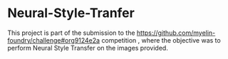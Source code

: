 # Neural-Style-Tranfer
This project is part of the submission to the https://github.com/myelin-foundry/challenge#org9124e2a competition , where the objective was to perform Neural Style Transfer on the images provided. 
